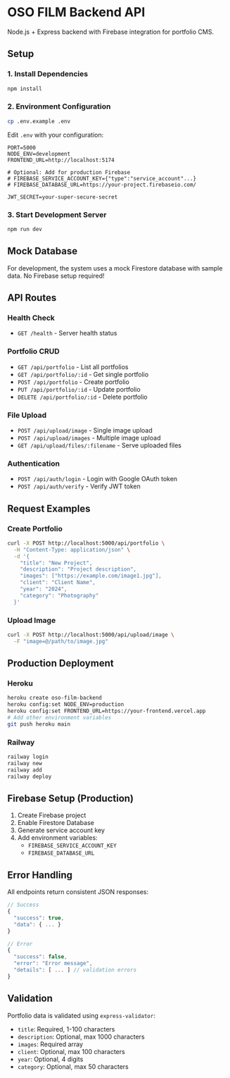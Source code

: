 # OSO FILM Backend API

Node.js + Express backend with Firebase integration for portfolio CMS.

## Setup

### 1. Install Dependencies
```bash
npm install
```

### 2. Environment Configuration
```bash
cp .env.example .env
```

Edit `.env` with your configuration:
```env
PORT=5000
NODE_ENV=development
FRONTEND_URL=http://localhost:5174

# Optional: Add for production Firebase
# FIREBASE_SERVICE_ACCOUNT_KEY={"type":"service_account"...}
# FIREBASE_DATABASE_URL=https://your-project.firebaseio.com/

JWT_SECRET=your-super-secure-secret
```

### 3. Start Development Server
```bash
npm run dev
```

## Mock Database

For development, the system uses a mock Firestore database with sample data. No Firebase setup required!

## API Routes

### Health Check
- `GET /health` - Server health status

### Portfolio CRUD
- `GET /api/portfolio` - List all portfolios
- `GET /api/portfolio/:id` - Get single portfolio  
- `POST /api/portfolio` - Create portfolio
- `PUT /api/portfolio/:id` - Update portfolio
- `DELETE /api/portfolio/:id` - Delete portfolio

### File Upload
- `POST /api/upload/image` - Single image upload
- `POST /api/upload/images` - Multiple image upload
- `GET /api/upload/files/:filename` - Serve uploaded files

### Authentication
- `POST /api/auth/login` - Login with Google OAuth token
- `POST /api/auth/verify` - Verify JWT token

## Request Examples

### Create Portfolio
```bash
curl -X POST http://localhost:5000/api/portfolio \
  -H "Content-Type: application/json" \
  -d '{
    "title": "New Project",
    "description": "Project description",
    "images": ["https://example.com/image1.jpg"],
    "client": "Client Name",
    "year": "2024",
    "category": "Photography"
  }'
```

### Upload Image
```bash
curl -X POST http://localhost:5000/api/upload/image \
  -F "image=@/path/to/image.jpg"
```

## Production Deployment

### Heroku
```bash
heroku create oso-film-backend
heroku config:set NODE_ENV=production
heroku config:set FRONTEND_URL=https://your-frontend.vercel.app
# Add other environment variables
git push heroku main
```

### Railway
```bash
railway login
railway new
railway add
railway deploy
```

## Firebase Setup (Production)

1. Create Firebase project
2. Enable Firestore Database
3. Generate service account key
4. Add environment variables:
   - `FIREBASE_SERVICE_ACCOUNT_KEY`
   - `FIREBASE_DATABASE_URL`

## Error Handling

All endpoints return consistent JSON responses:

```typescript
// Success
{
  "success": true,
  "data": { ... }
}

// Error
{
  "success": false,
  "error": "Error message",
  "details": [ ... ] // validation errors
}
```

## Validation

Portfolio data is validated using `express-validator`:
- `title`: Required, 1-100 characters
- `description`: Optional, max 1000 characters
- `images`: Required array
- `client`: Optional, max 100 characters
- `year`: Optional, 4 digits
- `category`: Optional, max 50 characters